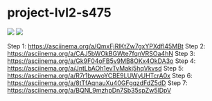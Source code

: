 # project-lvl2-s475

<a href="https://codeclimate.com/github/Flak15/project-lvl2-s475/maintainability"><img src="https://api.codeclimate.com/v1/badges/a5c86a39393946a8126b/maintainability" /></a>
<img src="https://travis-ci.org/Flak15/project-lvl2-s475.svg?branch=master">

Step 1: https://asciinema.org/a/QmxFjRlKtZw7gxYPXdfl45MBt
Step 2: https://asciinema.org/a/CAJ5bWOkBGWte7fqnVRSOa4hN
Step 3: https://asciinema.org/a/Gk9F04oFB5v9MB8OKx4OkDA3o
Step 4: https://asciinema.org/a/JntLbAOh1evTvMakj5hqVkvsd
Step 5: https://asciinema.org/a/R7r1bwwoYCBE9LUWyUHTcrA0x
Step 6: https://asciinema.org/a/8tTfAqnauXu40GFgqzdFdZ5dD
Step 7: https://asciinema.org/a/BQNL9mzhpDn7Sb35spZw5lDpV
